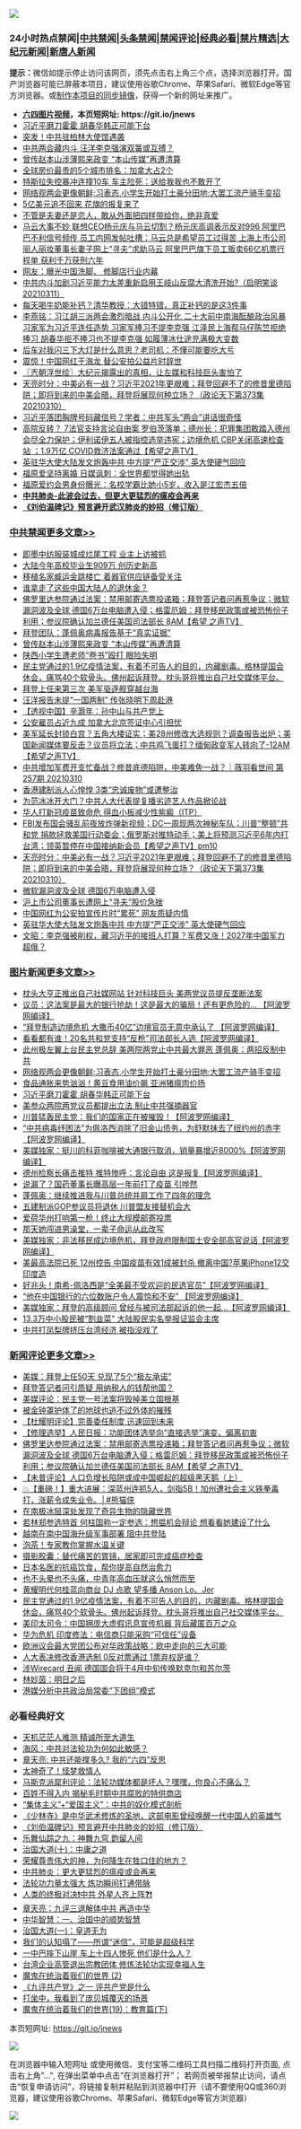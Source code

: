 ![](https://raw.githubusercontent.com/fqnews/bnews/master/64photo/fqnews-qr.jpg)

<div id="tt">
<h3>24小时热点禁闻|<a href="#%E4%B8%AD%E5%85%B1%E7%A6%81%E9%97%BB%E6%9B%B4%E5%A4%9A%E6%96%87%E7%AB%A0">中共禁闻</a>|<a href="#%E5%9B%BE%E7%89%87%E6%96%B0%E9%97%BB%E6%9B%B4%E5%A4%9A%E6%96%87%E7%AB%A0">头条禁闻</a>|<a href="#%E6%96%B0%E9%97%BB%E8%AF%84%E8%AE%BA%E6%9B%B4%E5%A4%9A%E6%96%87%E7%AB%A0">禁闻评论|<a href="#%E5%BF%85%E7%9C%8B%E7%BB%8F%E5%85%B8%E5%A5%BD%E6%96%87">经典必看|<a href="/video.md#%E7%A6%81%E7%89%87%E7%B2%BE%E9%80%89">禁片精选</a>|<a href="https://github.com/fqnews/djy/blob/master/gb/nf1351518.md#1">大纪元新闻</a>|<a href="https://github.com/fqnews/ntdtv/blob/master/gb/prog204.md#1">新唐人新闻</a></h3>
<div><b>提示：</b>微信如提示停止访问该网页，须先点击右上角三个点，选择浏览器打开。国产浏览器可能已屏蔽本项目，建议使用谷歌Chrome、苹果Safari、微软Edge等官方浏览器。或<a href="https://github.com/fqnews/bnews/blob/master/%E5%88%B6%E4%BD%9Cgit%E7%A6%81%E9%97%BB%E9%95%9C%E5%83%8F.md">制作本项目的同步镜像</a>，获得一个新的网址来推广。</div>
<ul>
<li><b><a href="http://d1.bdrive.tk/64.mp4" target="_blank">六四图片视频</a>，本页短网址: https://git.io/jnews</b></li>
<li><a href="/topimagenews/20210311/1502269.md">习近平磨刀霍霍 胡春华韩正可能下台</a></li>
<li><a href="/worldnews/20210311/1502471.md">突发！中共驻柏林大使馆遇袭</a></li>
<li><a href="/cbnews/20210311/1502464.md">中共两会藏内斗 汪洋李克强演双簧或互搏？</a></li>
<li><a href="/cbnews/20210311/1502810.md">曾传赵本山涉薄熙来政变 “本山传媒”再遭清算</a></li>
<li><a href="/cnnews/20210311/1502476.md">全球房价最贵的5个城市排名：加拿大占2个</a></li>
<li><a href="/cbnews/20210311/1502403.md">特斯拉失控暴冲连撞10车 车主险死：送给我我也不敢开了</a></li>
<li><a href="/topimagenews/20210311/1502485.md">网络观两会更像朝鲜;习表态,小学生开始打土豪分田地;大罢工流产骑手变招</a></li>
<li><a href="/cnnews/20210311/1502273.md">5亿美元追不回来 花旗的报复来了</a></li>
<li><a href="/funmedia/20210311/1502487.md">不管是夫妻还是恋人，敢从外面把四样带给你，绝非真爱</a></li>
<li><a href="/comments/20210311/1502687.md">马云大事不妙 联想CEO杨元庆与马云切割？杨元庆高调表示反对996 阿里巴巴不利信号频传 员工内网发帖吐槽：马云总是希望员工过得苦 上海上市公司丽人丽妆董事长妻子网上“寻夫”求助马云 阿里巴巴旗下员工贩卖66亿机票行程单 获利千万获刑六年</a></li>
<li><a href="/bannedvideo/20210311/1502841.md">网友：曝光中国洗脚、 修脚店行业内幕</a></li>
<li><a href="/bannedvideo/20210311/1502784.md">中共内斗加剧习近平能力太差重新启用王岐山反腐大清洗开始?（启明笑谈20210311）</a></li>
<li><a href="/health/20210311/1502753.md">每天喝牛奶能补钙？清华教授：大错特错，真正补钙的是这3件事</a></li>
<li><a href="/comments/20210311/1502735.md">李燕铭：习江胡三派两会激烈暗战 内斗公开化 二十大前中南海酝酿政治风暴 习家军为习近平连任造势 习家军捧习不提李克强 江泽民上海帮马仔陈竺拒绝捧习 胡春华拒不捧习也不提李克强 如履薄冰仕途充满极大变数</a></li>
<li><a href="/lifebaike/20210311/1502515.md">后车对我闪三下大灯是什么意思？老司机：不懂可能要吃大亏</a></li>
<li><a href="/comments/20210311/1502398.md">震惊！中国网红于海龙 替公安拍公益片时辞世</a></li>
<li><a href="/ssgc/20210311/1502456.md">〖兲朝浮世绘〗大纪元揭露出的真相，让左媒和科技巨头害怕了</a></li>
<li><a href="/cbnews/20210311/1502618.md">天亮时分：中美必有一战？习近平2021年更艰难；拜登回避不了的修昔里德陷阱；即将到来的中美会晤，拜登将展现何种立场？（政论天下第373集 20210310）</a></li>
<li><a href="/comments/20210311/1502699.md">习近平落团胸牌号码藏信号？学者：中共军头“两会”讲话很奇怪</a></li>
<li><a href="/comments/20210311/1502520.md">高院反转？ 7法官支持言论自由案 罗伯茨落单；德州长：犯罪集团敢踏入德州 会尽全力保护；伊利诺伊五人被指控选举违宪；边境危机 CBP关闭高速检查站 ；1.9万亿 COVID救济法案通过【希望之声TV】</a></li>
<li><a href="/cbnews/20210311/1502553.md">英驻华大使大陆发文炮轰中共 中方提“严正交涉” 英大使硬气回应</a></li>
<li><a href="/yule/20210311/1502705.md">福原爱坚持离婚 日媒讽刺：全世界都觉得她出轨</a></li>
<li><a href="/yule/20210311/1502421.md">福原爱约会男身份曝光：名校学霸比她小5岁，收入是江宏杰五倍</a></li>
<li><b><a href="/comments/20200211/1275071.md" target="_blank">中共肺炎-此波会过去，但更大更猛烈的瘟疫会再来</a></b></li>
<li><b><a href="/comments/20200207/1272816.md" target="_blank">《刘伯温碑记》预言避开武汉肺炎的妙招（修订版）</a></b></li>
</ul>
</div>

<div class="catlist">
<h3><a href="/cbnews/" target="_blank">中共禁闻</a><span><a href="/cbnews/" target="_blank" rel="nofollow">更多文章>></a></span></h3>
<ul>
<li><a href="/cbnews/20210311/1502956.md" target="_blank">即墨中纺服装城成烂尾工程 业主上访被抓</a></li>
<li><a href="/cbnews/20210311/1502955.md" target="_blank">大陆今年高校毕业生909万 创历史新高</a></li>
<li><a href="/cbnews/20210311/1502954.md" target="_blank">移植名家臧运金跳楼亡 着器官供应链备受关注</a></li>
<li><a href="/cbnews/20210311/1502953.md" target="_blank">谁拿走了这些中国大陆人的退休金？</a></li>
<li><a href="/comments/20210311/1502910.md" target="_blank">佛罗里达参院通过法案：禁用邮寄选票投递箱；拜登答记者问再惹争议；微软漏洞波及全球 德国6万台电脑遭入侵；格雷厄姆：拜登移民政策或被恐怖份子利用；参议院确认加兰德任美国司法部长 8AM【希望 之声TV】</a></li>
<li><a href="/cbnews/20210311/1502831.md" target="_blank">拜登团队：蓬佩奥病毒报告基于“真实证据”</a></li>
<li><a href="/cbnews/20210311/1502810.md" target="_blank">曾传赵本山涉薄熙来政变 “本山传媒”再遭清算</a></li>
<li><a href="/cbnews/20210311/1502809.md" target="_blank">陕西小学生遭老师“卷书”殴打 眼险失明</a></li>
<li><a href="/comments/20210311/1502790.md" target="_blank">民主党通过的1.9亿疫情法案，有着不可告人的目的，内藏剧毒。格林提国会休会，痛骂40个软骨头。佛州起诉拜登。枕头哥将推出自己社交媒体平台。</a></li>
<li><a href="/cbnews/20210311/1502788.md" target="_blank">拜登上任来第三次 美军驱逐舰穿越台海</a></li>
<li><a href="/cbnews/20210311/1502778.md" target="_blank">汪洋报告未提“一国两制” 传张晓明下周赴港</a></li>
<li><a href="/cbnews/20210311/1502302.md" target="_blank">【透视中国】辛灏年：孙中山与共产党上</a></li>
<li><a href="/cbnews/20210311/1502721.md" target="_blank">公安雇员占近九成 加拿大北京签证中心引担忧</a></li>
<li><a href="/comments/20210311/1502709.md" target="_blank">美军延长封锁白宫？五角大楼证实；美28州修改大选规则？调查报告出炉；美国新闻媒体要反击？议员将立法；中共鸡飞蛋打？缅甸政变军人转向了-12AM【希望之声TV】</a></li>
<li><a href="/comments/20210311/1502707.md" target="_blank">中共增加军费开支忙备战？修昔底德陷阱，中美难免一战？｜薇羽看世间 第257期 20210310</a></li>
<li><a href="/cbnews/20210311/1502703.md" target="_blank">香港建制派人心惶惶 3类“忠诚废物”或遭整治</a></li>
<li><a href="/cbnews/20210311/1502692.md" target="_blank">为范冰冰开大门？中共人大代表提复播劣迹艺人作品掀论战</a></li>
<li><a href="/cbnews/20210311/1502659.md" target="_blank">华人打新冠疫苗致命危 得血小板减少性紫癜（ITP）</a></li>
<li><a href="/comments/20210311/1502651.md" target="_blank">FBI发布国会骚乱前夜放炸弹新视频；DC一周现两次神秘车队；川普“整顿”共和党  捐款拯救美国行动委会；俄罗斯对推特动手；美上将预测习近平6年内打台湾；领英暂停在中国接纳新会员【希望之声TV】pm10</a></li>
<li><a href="/cbnews/20210311/1502618.md" target="_blank">天亮时分：中美必有一战？习近平2021年更艰难；拜登回避不了的修昔里德陷阱；即将到来的中美会晤，拜登将展现何种立场？（政论天下第373集 20210310）</a></li>
<li><a href="/cbnews/20210311/1502595.md" target="_blank">微软漏洞波及全球 德国6万电脑遭入侵</a></li>
<li><a href="/cbnews/20210311/1502594.md" target="_blank">沪上市公司董事长遭网上“寻夫”股价急挫</a></li>
<li><a href="/cbnews/20210311/1502569.md" target="_blank">中国网红为公安拍宣传片时“累死” 网友质疑内情</a></li>
<li><a href="/cbnews/20210311/1502553.md" target="_blank">英驻华大使大陆发文炮轰中共 中方提“严正交涉” 英大使硬气回应</a></li>
<li><a href="/cbnews/20210311/1502552.md" target="_blank">文昭：李克强被削权，藏习近平的接班人打算？军费又涨！2027年中国军力超俄？</a></li>

</ul>
</div>
<div class="catlist">
<h3><a href="/topimagenews/" target="_blank">图片新闻</a><span><a href="/topimagenews/" target="_blank" rel="nofollow">更多文章>></a></span></h3>
<ul>
<li><a href="/topimagenews/20210311/1502860.md" target="_blank">枕头大亨正推出自己社媒网站 针对科技巨头 美两党议员提反垄断法案</a></li>
<li><a href="/topimagenews/20210311/1502764.md" target="_blank">议员：这法案是最大的银行抢劫！这是最大的骗局！还有更危险的&#8230; 【阿波罗网编译】</a></li>
<li><a href="/topimagenews/20210311/1502690.md" target="_blank">“拜登制造边境危机 大撒币40亿”边境官员无意中承认了 【阿波罗网编译】</a></li>
<li><a href="/topimagenews/20210311/1502636.md" target="_blank">看看都有谁！20名共和党支持“反枪”司法部长人选【阿波罗网编译】</a></li>
<li><a href="/topimagenews/20210311/1502486.md" target="_blank">此州极左翼上台民主党总辞 美两院两党止中共最大罪恶 蓬佩奥：两招反制中共</a></li>
<li><a href="/topimagenews/20210311/1502485.md" target="_blank">网络观两会更像朝鲜;习表态,小学生开始打土豪分田地;大罢工流产骑手变招</a></li>
<li><a href="/topimagenews/20210311/1502386.md" target="_blank">食品通胀来势汹汹！黄豆食用油价飙 亚洲猪瘟肉价扬</a></li>
<li><a href="/topimagenews/20210311/1502269.md" target="_blank">习近平磨刀霍霍 胡春华韩正可能下台</a></li>
<li><a href="/topimagenews/20210310/1502174.md" target="_blank">美参众两院两党议员都提出立法 制止中共强摘器官</a></li>
<li><a href="/topimagenews/20210310/1502172.md" target="_blank">川普猛轰民主党：我们的国家正在被摧毁！【阿波罗网编译】</a></li>
<li><a href="/topimagenews/20210310/1502170.md" target="_blank">&#8220;中共病毒纾困法&#8221;为佩洛西消除了旧金山债务，为舒默抹去了纽约州的赤字【阿波罗网编译】</a></li>
<li><a href="/topimagenews/20210310/1501919.md" target="_blank">美媒独家：挺川的科菲咖啡被大通银行取消，销量暴增近8000%【阿波罗网编译】</a></li>
<li><a href="/topimagenews/20210310/1501787.md" target="_blank">德州检察长痛击推特 推特惨呼：言论自由 这是报复【阿波罗网编译】</a></li>
<li><a href="/topimagenews/20210310/1501650.md" target="_blank">说漏了？国药董事长曝高层一年前打了疫苗 引哗然</a></li>
<li><a href="/topimagenews/20210310/1501634.md" target="_blank">蓬佩奥：继续推进我与川普总统并肩工作了四年的理念</a></li>
<li><a href="/topimagenews/20210310/1501633.md" target="_blank">五建制派GOP参议员将退休 川普盟友接替机会大</a></li>
<li><a href="/topimagenews/20210310/1501632.md" target="_blank">爱荷华州打响第一枪！终止大规模邮寄投票</a></li>
<li><a href="/topimagenews/20210310/1501553.md" target="_blank">那天她闯进男澡堂，一辈子命运从此改写</a></li>
<li><a href="/topimagenews/20210309/1501336.md" target="_blank">美媒独家：非法移民成边境危机，拜登政府限制国土安全部高官说话【阿波罗网编译】</a></li>
<li><a href="/topimagenews/20210309/1501309.md" target="_blank">美最高法院已死 12州控告 中国疫苗有效1成被封杀 撤离中国?苹果iPhone12交印度造</a></li>
<li><a href="/topimagenews/20210309/1501193.md" target="_blank">好兆头！南希-佩洛西是“全美最不受欢迎的民选官员”【阿波罗网编译】</a></li>
<li><a href="/topimagenews/20210309/1501191.md" target="_blank">“他在中国银行的六位数账户令人震惊和不安” 【阿波罗网编译】</a></li>
<li><a href="/topimagenews/20210309/1501176.md" target="_blank">美媒独家：拜登的高级顾问 曾经与被司法部起诉的他一起&#8230;【阿波罗网编译】</a></li>
<li><a href="/topimagenews/20210309/1501174.md" target="_blank">13.3万中小股民被“割韭菜” 大陆股民实名举报证监会主席</a></li>
<li><a href="/topimagenews/20210309/1501172.md" target="_blank">中共打凤梨牌挤压台湾经济 被指没戏了</a></li>

</ul>
</div>
<div class="catlist">
<h3><a href="/comments/" target="_blank">新闻评论</a><span><a href="/comments/" target="_blank" rel="nofollow">更多文章>></a></span></h3>
<ul>
<li><a href="/comments/20210311/1502989.md" target="_blank">美媒：拜登上任50天 兑现了5个“极左承诺”</a></li>
<li><a href="/comments/20210311/1502977.md" target="_blank">拜登答记者问引质疑 用纳税人的钱帮他国？</a></li>
<li><a href="/comments/20210311/1502976.md" target="_blank">美媒评论：民主党一号法案将毁掉美立国根基</a></li>
<li><a href="/comments/20210311/1502962.md" target="_blank">被金钟罩护体了的地球也逃不过外体的摧残</a></li>
<li><a href="/comments/20210311/1502960.md" target="_blank">【杜耀明评论】完善委任制度 迅速回到未来</a></li>
<li><a href="/comments/20210311/1502951.md" target="_blank">【修理选举】人民日报：功能团体选举向“直接选举”演变、偏离初衷</a></li>
<li><a href="/comments/20210311/1502910.md" target="_blank">佛罗里达参院通过法案：禁用邮寄选票投递箱；拜登答记者问再惹争议；微软漏洞波及全球 德国6万台电脑遭入侵；格雷厄姆：拜登移民政策或被恐怖份子利用；参议院确认加兰德任美国司法部长 8AM【希望 之声TV】</a></li>
<li><a href="/comments/20210311/1502900.md" target="_blank">【未普评论】人口负增长陷阱或成中国崛起的超级黑天鹅（上）</a></li>
<li><a href="/comments/20210311/1502876.md" target="_blank">💥【重磅！】重大进展：深蓝州连抓5人，剑指5B！加州遭社会主义铁拳毒打，涨薪令成失业令。│#熊猫侠</a></li>
<li><a href="/comments/20210311/1502873.md" target="_blank">在南极冰层深处发现了奇异生物的隐藏世界</a></li>
<li><a href="/comments/20210311/1502871.md" target="_blank">若林郑参选特首 何柱国称一定参选：想揾机会辩论 想看看她建设了什么</a></li>
<li><a href="/comments/20210311/1502858.md" target="_blank">越南在南中国海升级军事部署 阻中共登陆</a></li>
<li><a href="/comments/20210311/1502857.md" target="_blank">泡茶！专家教你掌握水温关键</a></li>
<li><a href="/comments/20210311/1502844.md" target="_blank">摄影胶囊：替代痛苦的胃镜，居家即可完成癌症检查</a></li>
<li><a href="/comments/20210311/1502830.md" target="_blank">日本名医的抗癌饮食，帮你提高自然治愈力</a></li>
<li><a href="/comments/20210311/1502829.md" target="_blank">也不头晕也不头痛，中青年高血压就这么悄然而至</a></li>
<li><a href="/comments/20210311/1502814.md" target="_blank">黄耀明代何桂蓝向商台 DJ 点歌 望多播 Anson Lo、Jer</a></li>
<li><a href="/comments/20210311/1502790.md" target="_blank">民主党通过的1.9亿疫情法案，有着不可告人的目的，内藏剧毒。格林提国会休会，痛骂40个软骨头。佛州起诉拜登。枕头哥将推出自己社交媒体平台。</a></li>
<li><a href="/comments/20210311/1502787.md" target="_blank">美印太司令：中国拥庞大虚假讯息宣传机器 背后藏匿百万之众</a></li>
<li><a href="/comments/20210311/1502783.md" target="_blank">华为危机 印度修法：电信商只能采购“可信任”设备</a></li>
<li><a href="/comments/20210311/1502782.md" target="_blank">欧洲议会最大党团公布对华政策战略：欧中走向的三大可能</a></li>
<li><a href="/comments/20210311/1502771.md" target="_blank">人大表决修改香港选制 0反对票通过 1票弃权是谁？</a></li>
<li><a href="/comments/20210311/1502770.md" target="_blank">涉Wirecard 丑闻 德国国会将于4月中旬传唤默克尔和苏尔茨</a></li>
<li><a href="/comments/20210311/1502763.md" target="_blank">林妙茵：明日之后</a></li>
<li><a href="/comments/20210311/1502756.md" target="_blank">港媒分析中共政治局常委“下团组”模式</a></li>

</ul>
</div>

<div class="catlist">
<h3>必看经典好文</h3>
<ul>
<li><a href="/comments/20210302/1496716.md" target="_blank">天机茫茫人难测 精诚所至大道生</a></li>
<li><a href="/comments/20191218/1228234.md" target="_blank">海风：中共对法轮功为何如此敏感？</a></li>
<li><a href="/comments/20200607/1341003.md" target="_blank">章天亮: 中共还能撑多久? 我的“六四”反思</a></li>
<li><a href="/ccpdope/20200907/1392129.md" target="_blank">太神奇了！怪梦救情人</a></li>
<li><a href="/comments/20210207/1482940.md" target="_blank">马斯克派犀利评论：法轮功媒体都是坏人？嘿嘿，你良心不痛么？</a></li>
<li><a href="/lifebaike/20200711/1358994.md" target="_blank">百姓不得入内 揭秘毛时期中共腐败的特供商店</a></li>
<li><a href="/comments/20201007/1409565.md" target="_blank">“集体主义”+“爱国主义”：中共的奴化模式剖析</a></li>
<li><a href="/comments/20201013/1412612.md" target="_blank">《少林寺》是中华武术修炼的圣地，这部电影曾经唤醒一代中国人的英雄气</a></li>
<li><a href="/comments/20200207/1272816.md" target="_blank">《刘伯温碑记》预言避开中共肺炎的妙招（修订版）</a></li>
<li><a href="/tculture/20170718/793528.md" target="_blank">乐舞仙踪之九：神舞九穹 韵留人间</a></li>
<li><a href="/cbnews/20180316/915423.md" target="_blank">治国大道(十)：中庸之道</a></li>
<li><a href="/comments/20200618/1346830.md" target="_blank">荣耀尊贵伟大的神，为何降生在牲口住的地方？</a></li>
<li><a href="/comments/20200211/1275071.md" target="_blank">中共肺炎：更大更猛烈的瘟疫或会再来</a></li>
<li><a href="/cbnews/20200816/1381005.md" target="_blank">法轮功力量太强大 炼功瞬间打通带脉</a></li>
<li><a href="/cbnews/20210119/1470579.md" target="_blank">人类的终极对决❗中共 外星人齐上阵❓❗</a></li>
<li><a href="/comments/20131119/1029445.md" target="_blank">章天亮：九评三退解体中共 再造中华</a></li>
<li><a href="/comments/20200605/1340202.md" target="_blank">中华智慧：一、治国中的顺势智慧</a></li>
<li><a href="/cbnews/20180307/911097.md" target="_blank">治国大道(一)：皇道无为</a></li>
<li><a href="/sohnews/20161029/607205.md" target="_blank">我们的认知塌了——所谓“迷信”，可能是超级科学</a></li>
<li><a href="/cbnews/20200611/1343057.md" target="_blank">一中巴摔下山崖 车上十四人惨死 他们是什么人？</a></li>
<li><a href="/comments/20200528/1335859.md" target="_blank">台湾企业高管退出宗教团体 修炼法轮功实现幸福人生</a></li>
<li><a href="/topimagenews/20180520/944940.md" target="_blank">魔鬼在统治着我们的世界 (2)</a></li>
<li><a href="/bookonline/20131116/201056.md" target="_blank">《九评共产党》之一 评共产党是什么</a></li>
<li><a href="/comments/20201015/1414242.md" target="_blank">打坐中，我看到了庞贝城覆灭的场景</a></li>
<li><a href="/comments/20180716/972458.md" target="_blank">魔鬼在统治着我们的世界(19)：教育篇(下)</a></li>

</ul>
</div>

本页短网址: https://git.io/jnews

![](https://raw.githubusercontent.com/fqnews/bnews/master/64photo/fqnews-qr.jpg)

在浏览器中输入短网址 或使用微信、支付宝等二维码工具扫描二维码打开页面, 点击右上角"...", 在弹出菜单中点击“在浏览器打开”； 若网页被举报禁止访问，请点击“恢复申请访问”，将链接复制并粘贴到浏览器中打开（请不要使用QQ或360浏览器，建议使用谷歌Chrome、苹果Safari、微软Edge等官方浏览器）

![](https://raw.githubusercontent.com/fqnews/bnews/master/64photo/wx.jpg)